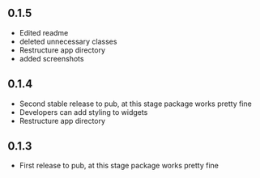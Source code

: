 ## 0.1.5

* Edited readme
* deleted unnecessary classes
* Restructure app directory
* added screenshots

## 0.1.4

* Second stable release to pub, at this stage package works pretty fine
* Developers can add styling to widgets
* Restructure app directory

## 0.1.3

* First release to pub, at this stage package works pretty fine
